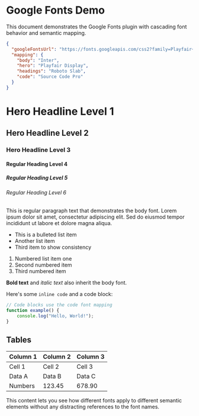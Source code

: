 # Google Fonts Demo

This document demonstrates the Google Fonts plugin with cascading font behavior and semantic mapping.

```json google-fonts
{
  "googleFontsUrl": "https://fonts.googleapis.com/css2?family=Playfair+Display:wght@400;700&family=Source+Code+Pro:wght@400;600&family=Inter:wght@300;400;500&family=Roboto+Slab:wght@400;700&display=swap",
  "mapping": {
    "body": "Inter",
    "hero": "Playfair Display",
    "headings": "Roboto Slab", 
    "code": "Source Code Pro"
  }
}
```

# Hero Headline Level 1
## Hero Headline Level 2
### Hero Headline Level 3

#### Regular Heading Level 4
##### Regular Heading Level 5
###### Regular Heading Level 6

This is regular paragraph text that demonstrates the body font. Lorem ipsum dolor sit amet, consectetur adipiscing elit. Sed do eiusmod tempor incididunt ut labore et dolore magna aliqua.

- This is a bulleted list item
- Another list item 
- Third item to show consistency

1. Numbered list item one
2. Second numbered item
3. Third numbered item

**Bold text** and *italic text* also inherit the body font.

Here's some `inline code` and a code block:

```javascript
// Code blocks use the code font mapping
function example() {
    console.log("Hello, World!");
}
```

## Tables

| Column 1 | Column 2 | Column 3 |
|----------|----------|----------|
| Cell 1   | Cell 2   | Cell 3   |
| Data A   | Data B   | Data C   |
| Numbers  | 123.45   | 678.90   |

This content lets you see how different fonts apply to different semantic elements without any distracting references to the font names.
